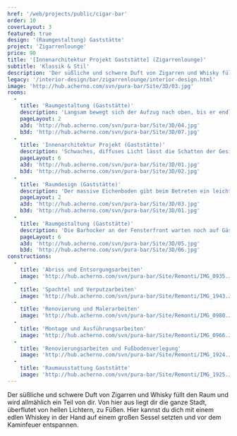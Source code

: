 ```yaml
---
href: '/web/projects/public/cigar-bar' 
order: 10
coverLayout: 3
featured: true
design: '(Raumgestaltung) Gaststätte'
project: 'Zigarrenlounge'
price: 90
title: '[Innenarchitektur Projekt Gaststätte] (Zigarrenlounge)'
subtitle: 'Klassik & Stil'
description: 'Der süßliche und schwere Duft von Zigarren und Whisky füllt den Raum und wird allmählich ein Teil von dir. Von hier aus liegt dir die ganze Stadt, überflutet von hellen Lichtern, zu Füßen. Hier kannst du dich mit einem edlen Whiskey in der Hand auf einem großen Sessel setzten und vor dem Kaminfeuer entspannen.'
legacy: '/interior-design/bar/zigarrenlounge/interior-design.html'
image: 'http://hub.acherno.com/svn/pura-bar/Site/3D/03.jpg'
rooms:
  -
    title: 'Raumgestaltung (Gaststätte)'
    description: 'Langsam bewegt sich der Aufzug nach oben, bis er endlich die oberste Etage des Hotels erreicht. Das Licht führt dich zu einer massiven Holztür hinter der du schwache Geräusche erahnten kannst. Ein Mann im schwarzen Anzug nickt dir zu und drückt die massive Messingtürklinke so als wolle er dich im Club willkommen heißen.'
    pageLayout: 2
    a3d: 'http://hub.acherno.com/svn/pura-bar/Site/3D/04.jpg'
    b3d: 'http://hub.acherno.com/svn/pura-bar/Site/3D/07.jpg'
  -
    title: 'Innenarchitektur Projekt (Gaststätte)'
    description: 'Schwaches, diffuses Licht lässt die Schatten der Gesichter im Raum spielen, übereinander fließen und als undefinierte Formen erscheinen.'
    pageLayout: 6
    a3d: 'http://hub.acherno.com/svn/pura-bar/Site/3D/01.jpg'
    b3d: 'http://hub.acherno.com/svn/pura-bar/Site/3D/02.jpg'
  -
    title: 'Raumdesign (Gaststätte)'
    description: 'Der massive Eichenboden gibt beim Betreten ein leichtes Geräusch von sich, als ob er dir sagen möchte, dass er da ist. Alle Gäste sind im Gespräch vertieft oder im tiefen Sessel in eigenen Gedanken versunken. Einige starren in die Leere, ziehen an ihre Zigarre und verstecken ihre Gesichter hinter einer dunkleren Rauchwolke. '
    pageLayout: 2
    a3d: 'http://hub.acherno.com/svn/pura-bar/Site/3D/03.jpg'
    b3d: 'http://hub.acherno.com/svn/pura-bar/Site/3D/01.jpg'
  -
    title: 'Raumgestaltung (Gaststätte)'
    description: 'Die Barhocker an der Fensterfront warten noch auf Gäste.'
    pageLayout: 6
    a3d: 'http://hub.acherno.com/svn/pura-bar/Site/3D/05.jpg'
    b3d: 'http://hub.acherno.com/svn/pura-bar/Site/3D/06.jpg'
constructions:
  - 
    title: 'Abriss und Entsorgungsarbeiten'
    image: 'http://hub.acherno.com/svn/pura-bar/Site/Remonti/IMG_0935.JPG'
  - 
    title: 'Spachtel und Verputzarbeiten'
    image: 'http://hub.acherno.com/svn/pura-bar/Site/Remonti/IMG_1943.JPG'
  - 
    title: 'Renovierung und Malerarbeiten'
    image: 'http://hub.acherno.com/svn/pura-bar/Site/Remonti/IMG_0980.JPG'
  - 
    title: 'Montage und Ausführungsarbeiten'
    image: 'http://hub.acherno.com/svn/pura-bar/Site/Remonti/IMG_0966.JPG'
  -
    title: 'Renovierungsarbeiten und Fußbodenverlegung'
    image: 'http://hub.acherno.com/svn/pura-bar/Site/Remonti/IMG_1924.JPG'
  -
    title: 'Raumausstattung Gaststätte'
    image: 'http://hub.acherno.com/svn/pura-bar/Site/Remonti/IMG_1925.JPG'
---
```

Der süßliche und schwere Duft von Zigarren und Whisky füllt den Raum und wird allmählich ein Teil von dir. Von hier aus liegt dir die ganze Stadt, überflutet von hellen Lichtern, zu Füßen. Hier kannst du dich mit einem edlen Whiskey in der Hand auf einem großen Sessel setzten und vor dem Kaminfeuer entspannen.
